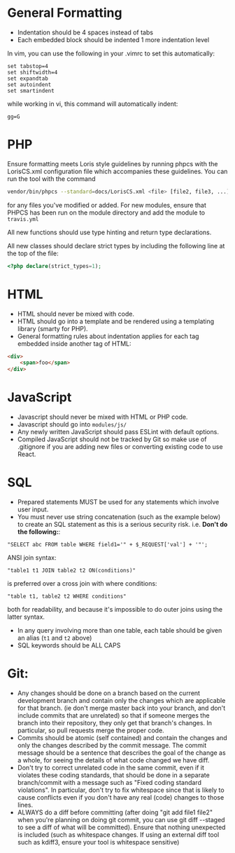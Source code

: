 # General Formatting
- Indentation should be 4 spaces instead of tabs
- Each embedded block should be indented 1 more indentation level

In vim, you can use the following in your .vimrc to set this automatically:
```vim
set tabstop=4
set shiftwidth=4
set expandtab
set autoindent
set smartindent
```

while working in vi, this command will automatically indent: 
```vim
gg=G
```

# PHP
Ensure formatting meets Loris style guidelines by running phpcs with the LorisCS.xml
  configuration file which accompanies these guidelines. You can run the tool
  with the command 
  ```bash
  vendor/bin/phpcs --standard=docs/LorisCS.xml <file> [file2, file3, ...]
  ```
  for any files you've modified or added. For new modules, ensure that PHPCS has been
  run on the module directory and add the module to `travis.yml`

  All new functions should use type hinting and return type declarations.

  All new classes should declare strict types by including the following line at
  the top of the file:
  ```php
  <?php declare(strict_types=1);
  ```

# HTML
- HTML should never be mixed with code. 
- HTML should go into a template and be rendered using a templating library (smarty for PHP).
- General formatting rules about indentation applies for each tag embedded inside
  another tag of HTML:
```html
<div>
    <span>foo</span>
</div>
```

# JavaScript
- Javascript should never be mixed with HTML or PHP code. 
- Javascript should go into `modules/js/`
- Any newly written JavaScript should pass ESLint with default options.
- Compiled JavaScript should not be tracked by Git so make use of .gitignore
if you are adding new files or converting existing code to use React.

# SQL
* Prepared statements MUST be used for any statements which involve user input. 
* You must never use string concatenation (such as the example below) to create an SQL statement as this is a serious security risk. i.e. 
**Don't do the following:**:
```mysql
"SELECT abc FROM table WHERE field1='" + $_REQUEST['val'] + '"';
```
ANSI join syntax:
```mysql
"table1 t1 JOIN table2 t2 ON(conditions)"
```
 is preferred over a cross join with where conditions:
 ```mysql
 "table t1, table2 t2 WHERE conditions"
 ```
 both for readability, and because it's impossible to do outer joins using the latter syntax.
 
- In any query involving more than one table, each table should be given an alias (`t1` and `t2` above)
- SQL keywords should be ALL CAPS

# Git:
- Any changes should be done on a branch based on the current development branch and contain only the changes which are applicable for that branch. (ie don't merge master back into your branch, and don't include commits that are unrelated) so that if someone merges the branch into their repository, they only get that branch's changes. In particular, so pull requests merge the proper code.
- Commits should be atomic (self contained) and contain the changes and only the changes described by the commit message. The commit message should be a sentence that describes the goal of the change as a whole, for seeing the details of what code changed we have diff.
- Don't try to correct unrelated code in the same commit, even if it violates these coding standards, that should be done in a separate branch/commit with a message such as "Fixed coding standard violations". In particular, don't try to fix whitespace since that is likely to cause conflicts even if you don't have any real (code) changes to those lines.
- ALWAYS do a diff before committing (after doing "git add file1 file2" when you're planning on doing git commit, you can use git diff --staged to see a diff of what will be committed). Ensure that nothing unexpected is included (such as whitespace changes. If using an external diff tool such as kdiff3, ensure your tool is whitespace sensitive)
